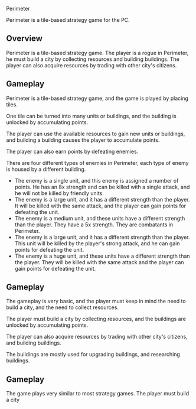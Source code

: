 Perimeter

Perimeter is a tile-based strategy game for the PC.

## Overview

Perimeter is a tile-based strategy game. The player is a rogue in Perimeter, he must build a city by collecting resources and building buildings. The player can also acquire resources by trading with other city's citizens.

## Gameplay

Perimeter is a tile-based strategy game, and the game is played by placing tiles.

One tile can be turned into many units or buildings, and the building is unlocked by accumulating points.

The player can use the available resources to gain new units or buildings, and building a building causes the player to accumulate points.

The player can also earn points by defeating enemies.

There are four different types of enemies in Perimeter, each type of enemy is housed by a different building.

*   The enemy is a single unit, and this enemy is assigned a number of points. He has an 8x strength and can be killed with a single attack, and he will not be killed by friendly units.
*   The enemy is a large unit, and it has a different strength than the player. It will be killed with the same attack, and the player can gain points for defeating the unit.
*   The enemy is a medium unit, and these units have a different strength than the player. They have a 5x strength. They are combatants in Perimeter.
*   The enemy is a large unit, and it has a different strength than the player. This unit will be killed by the player's strong attack, and he can gain points for defeating the unit.
*   The enemy is a huge unit, and these units have a different strength than the player. They will be killed with the same attack and the player can gain points for defeating the unit.

## Gameplay

The gameplay is very basic, and the player must keep in mind the need to build a city, and the need to collect resources.

The player must build a city by collecting resources, and the buildings are unlocked by accumulating points.

The player can also acquire resources by trading with other city's citizens, and building buildings.

The buildings are mostly used for upgrading buildings, and researching buildings.

## Gameplay

The game plays very similar to most strategy games. The player must build a city